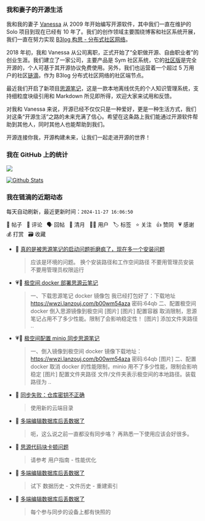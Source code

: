 ### 我和妻子的开源生活

我和我的妻子 [Vanessa](https://github.com/Vanessa219) 从 2009 年开始编写开源软件，其中我们一直在维护的 Solo 项目到现在已经有 10 年了。我们的创作领域主要围绕博客和社区系统开展，我们一直在努力实现 [B3log 构思 - 分布式社区网络](https://ld246.com/article/1546941897596)。

2018 年初，我和 Vanessa 从公司离职，正式开始了“全职做开源、自由职业者”的创业生涯。我们建立了一家公司，主要产品是 Sym 社区系统，它的[社区版](https://github.com/88250/symphony)是完全开源的，个人可基于其开源协议免费使用。另外，我们也运营着一个超过 5 万用户的社区[链滴](https://ld246.com)，作为 B3log 分布式社区网络的社区端节点。

最近我们开启了新项目[思源笔记](https://github.com/siyuan-note/siyuan)，这是一款本地离线优先的个人知识管理系统，支持细粒度块级引用和 Markdown 所见即所得，欢迎大家来试用和反馈。

对我和 Vanessa 来说，开源已经不仅仅只是一种爱好，更是一种生活方式，我们对这条“开源生活”之路的未来充满了信心。希望在这条路上我们能通过开源软件帮助到其他人，同时其他人也能帮助到我们。

开源连接你我，开源构建未来，让我们一起走进开源的世界！

### 我在 GitHub 上的统计

<a title="Hits" target="_blank" href="https://github.com/88250/88250"><img src="https://hits.b3log.org/88250/88250.svg"></a>

[![Github Stats](https://github-readme-stats.vercel.app/api?username=88250&theme=tokyonight&show_icons=true)](https://github.com/88250)

<!--events start -->

### 我在链滴的近期动态

每天自动刷新，最近更新时间：`2024-11-27 16:06:50`

📝 帖子 &nbsp; 💬 评论 &nbsp; 🗣 回帖 &nbsp; 🌙 清月 &nbsp; 👨‍💻 用户 &nbsp; 🏷️ 标签 &nbsp; ⭐️ 关注 &nbsp; 👍 赞同 &nbsp; 💗 感谢 &nbsp; 💰 打赏 &nbsp; 🗃 收藏

* 💬 [真的是被思源笔记的启动问题折磨疯了，现在多一个安装问题](https://ld246.com/article/1732641048924/comment/1732663145048#comments)

  > 应该是环境的问题。 换个安装路径和工作空间路径 不要用管理员安装 不要用管理员权限运行
* 💗📝 [极空间 docker 部署思源云笔记](https://ld246.com/article/1732614530028)

  > 一、下载思源笔记 docker 镜像包 我已经打包好了：下载地址 https://wwzi.lanzouj.com/b00wm54aza 密码:64qb 二、配置极空间 docker 倒入思源镜像到极空间 [图片] [图片] 配置容器 取消限制，思源笔记占用不了多少性能。限制了会影响稳定性！ [图片] 添加文件夹路径  ..
* 💗📝 [极空间配置 minio 同步思源笔记](https://ld246.com/article/1732614826861)

  > 一、倒入镜像到极空间 docker 镜像下载地址：https://wwzi.lanzouj.com/b00wm54aza 密码:64qb [图片] 二、配置 docker 取消 docker 的性能限制，minio 用不了多少性能，限制会影响稳定 [图片] 配置文件夹路径 文件/文件夹表示极空间的本地路径。装载路径为  ..
* 💬 [同步失败：仓库密钥不正确](https://ld246.com/article/1732554599091/comment/1732613611933#comments)

  > 使用新的云端目录
* 💬 [多端编辑数据库后丢数据了](https://ld246.com/article/1732592503042/comment/1732593746326#comments)

  > 呃，这么说之前一直都没有同步咯？ 再熟悉一下使用应该会好很多。
* 💬 [思源代码块卡顿问题](https://ld246.com/article/1732587360938/comment/1732593300699#comments)

  > 请参考 用户指南 - 性能优化
* 💬 [多端编辑数据库后丢数据了](https://ld246.com/article/1732592503042/comment/1732593206047#comments)

  > 试下 数据历史 - 文件历史 - 重建索引
* 💬 [多端编辑数据库后丢数据了](https://ld246.com/article/1732592503042/comment/1732592943628#comments)

  > 每个参与同步的设备上都有快照的


<!--events end -->
